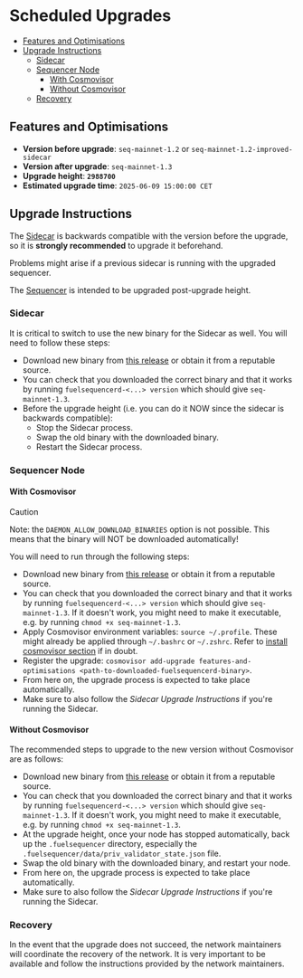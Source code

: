 # Scheduled Upgrades

- [Features and Optimisations](#features-and-optimisations)
- [Upgrade Instructions](#upgrade-instructions)
  - [Sidecar](#sidecar)
  - [Sequencer Node](#sequencer-node)
    - [With Cosmovisor](#with-cosmovisor)
    - [Without Cosmovisor](#without-cosmovisor)
  - [Recovery](#recovery)

## Features and Optimisations

- **Version before upgrade**: `seq-mainnet-1.2` or `seq-mainnet-1.2-improved-sidecar`
- **Version after upgrade**: `seq-mainnet-1.3`
- **Upgrade height**: **`2988700`**
- **Estimated upgrade time**: `2025-06-09 15:00:00 CET`

## Upgrade Instructions

The [Sidecar](#sidecar) is backwards compatible with the version before the upgrade, so it is **strongly recommended** to upgrade it beforehand.

Problems might arise if a previous sidecar is running with the upgraded sequencer.

The [Sequencer](#sequencer-node) is intended to be upgraded post-upgrade height.

### Sidecar

It is critical to switch to use the new binary for the Sidecar as well. You will need to follow these steps:

- Download new binary from [this release](https://github.com/FuelLabs/fuel-sequencer-deployments/releases/tag/seq-mainnet-1.3) or obtain it from a reputable source.
- You can check that you downloaded the correct binary and that it works by running `fuelsequencerd-<...> version` which should give `seq-mainnet-1.3`.
- Before the upgrade height (i.e. you can do it NOW since the sidecar is backwards compatible):
  - Stop the Sidecar process.
  - Swap the old binary with the downloaded binary.
  - Restart the Sidecar process.

### Sequencer Node

#### With Cosmovisor

> [!CAUTION]
> Note: the `DAEMON_ALLOW_DOWNLOAD_BINARIES` option is not possible. This means that the binary will NOT be downloaded automatically!

You will need to run through the following steps:

- Download new binary from [this release](https://github.com/FuelLabs/fuel-sequencer-deployments/releases/tag/seq-mainnet-1.3) or obtain it from a reputable source.
- You can check that you downloaded the correct binary and that it works by running `fuelsequencerd-<...> version` which should give `seq-mainnet-1.3`. If it doesn't work, you might need to make it executable, e.g. by running `chmod +x seq-mainnet-1.3`.
- Apply Cosmovisor environment variables: `source ~/.profile`. These might already be applied through `~/.bashrc` or `~/.zshrc`. Refer to [install cosmovisor section](./RUN_NODE.md#install-cosmovisor) if in doubt.
- Register the upgrade: `cosmovisor add-upgrade features-and-optimisations <path-to-downloaded-fuelsequencerd-binary>`.
- From here on, the upgrade process is expected to take place automatically.
- Make sure to also follow the *Sidecar Upgrade Instructions* if you're running the Sidecar.

#### Without Cosmovisor

The recommended steps to upgrade to the new version without Cosmovisor are as follows:

- Download new binary from [this release](https://github.com/FuelLabs/fuel-sequencer-deployments/releases/tag/seq-mainnet-1.3) or obtain it from a reputable source.
- You can check that you downloaded the correct binary and that it works by running `fuelsequencerd-<...> version` which should give `seq-mainnet-1.3`. If it doesn't work, you might need to make it executable, e.g. by running `chmod +x seq-mainnet-1.3`.
- At the upgrade height, once your node has stopped automatically, back up the `.fuelsequencer` directory, especially the `.fuelsequencer/data/priv_validator_state.json` file.
- Swap the old binary with the downloaded binary, and restart your node.
- From here on, the upgrade process is expected to take place automatically.
- Make sure to also follow the *Sidecar Upgrade Instructions* if you're running the Sidecar.

### Recovery

In the event that the upgrade does not succeed, the network maintainers will coordinate the recovery of the network. It is very important to be available and follow the instructions provided by the network maintainers.
